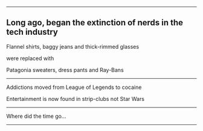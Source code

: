 -----------------------------------------------------------------
Long ago, began the extinction of nerds in the tech industry
-----------------------------------------------------------------

Flannel shirts, baggy jeans and thick-rimmed glasses 

were replaced with

Patagonia sweaters, dress pants and Ray-Bans

-----------------------------------------------------------------

Addictions moved from League of Legends to cocaine

Entertainment is now found in strip-clubs not Star Wars

-----------------------------------------------------------------

Where did the time go...

-----------------------------------------------------------------


